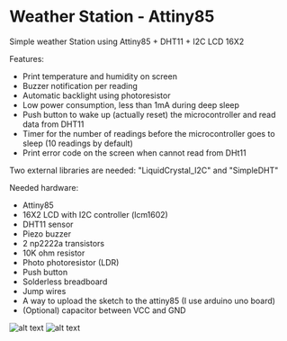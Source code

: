 # Weather Station - Attiny85
Simple weather Station using Attiny85 + DHT11 +  I2C LCD 16X2

Features:
* Print temperature and humidity on screen
* Buzzer notification per reading
* Automatic backlight using photoresistor
* Low power consumption, less than 1mA during deep sleep
* Push button to wake up (actually reset) the microcontroller and read data from DHT11
* Timer for the number of readings before the microcontroller goes to sleep (10 readings by default)
* Print error code on the screen when cannot read from DHt11


Two external libraries are needed: "LiquidCrystal_I2C" and "SimpleDHT"


Needed hardware:
* Attiny85
* 16X2 LCD with I2C controller (lcm1602)
* DHT11 sensor
* Piezo buzzer
* 2 np2222a transistors
* 10K ohm resistor
* Photo photoresistor (LDR)
* Push button
* Solderless breadboard
* Jump wires
* A way to upload the sketch to the attiny85 (I use arduino uno board)
* (Optional) capacitor between VCC and GND


![alt text](https://raw.githubusercontent.com/HA4ever37/Weather_Station-Attiny85/master/HDT11_attiny85_bb.png)
![alt text](https://raw.githubusercontent.com/HA4ever37/Weather_Station-Attiny85/master/Weather-Station-Attiny85.jpg)
